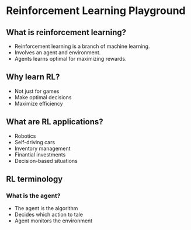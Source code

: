 # Reinforcement Learning Playground

## What is reinforcement learning?

- Reinforcement learning is a branch of machine learning.
- Involves an agent and environment.
- Agents learns optimal for maximizing rewards.

## Why learn RL?

- Not just for games
- Make optimal decisions
- Maximize efficiency

## What are RL applications?

- Robotics
- Self-driving cars
- Inventory management
- Finantial investments
- Decision-based situations

## RL terminology

### What is the agent?

- The agent is the algorithm
- Decides which action to tale
- Agent monitors the environment

  